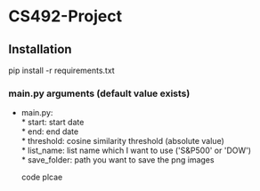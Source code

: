 # CS492-Project

## Installation   
pip install -r requirements.txt

### main.py arguments (default value exists)    
* main.py:   
      *   start: start date   
      * end: end date   
      * threshold: cosine similarity threshold (absolute value)   
      * list_name: list name which I want to use ('S&P500' or 'DOW')   
      * save_folder: path you want to save the png images   

    code plcae
